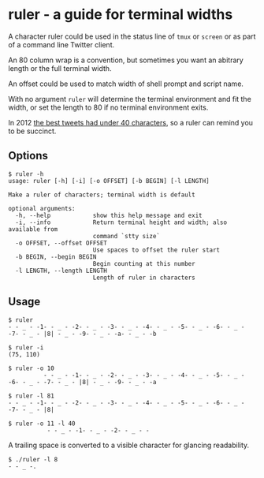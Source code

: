 ruler - a guide for terminal widths
===================================

A character ruler could be used in the status line of `tmux` or `screen` or as
part of a command line Twitter client.

An 80 column wrap is a convention, but sometimes you want an abitrary length or
the full terminal width.

An offset could be used to match width of shell prompt and script name.

With no argument `ruler` will determine the terminal environment and fit the
width, or set the length to 80 if no terminal environment exits.

In 2012 [the best tweets had under 40
characters](http://www.wired.com/2015/10/many-characters-tweet-ask-experts/),
so a ruler can remind you to be succinct.

Options
-------

    $ ruler -h
    usage: ruler [-h] [-i] [-o OFFSET] [-b BEGIN] [-l LENGTH]
    
    Make a ruler of characters; terminal width is default
    
    optional arguments:
      -h, --help            show this help message and exit
      -i, --info            Return terminal height and width; also available from
                            command `stty size`
      -o OFFSET, --offset OFFSET
                            Use spaces to offset the ruler start
      -b BEGIN, --begin BEGIN
                            Begin counting at this number
      -l LENGTH, --length LENGTH
                            Length of ruler in characters

Usage
-----

    $ ruler
    - - _ - -1- - _ - -2- - _ - -3- - _ - -4- - _ - -5- - _ - -6- - _ - -7- - _ - |8| - _ - -9- - _ - -a- - _ - -b
    
    $ ruler -i
    (75, 110)
    
    $ ruler -o 10
              - - _ - -1- - _ - -2- - _ - -3- - _ - -4- - _ - -5- - _ - -6- - _ - -7- - _ - |8| - _ - -9- - _ - -a
    
    $ ruler -l 81
    - - _ - -1- - _ - -2- - _ - -3- - _ - -4- - _ - -5- - _ - -6- - _ - -7- - _ - |8|
    
    $ ruler -o 11 -l 40
               - - _ - -1- - _ - -2- - _ - -

A trailing space is converted to a visible character for glancing readability.
       
    $ ./ruler -l 8
    - - _ -.


